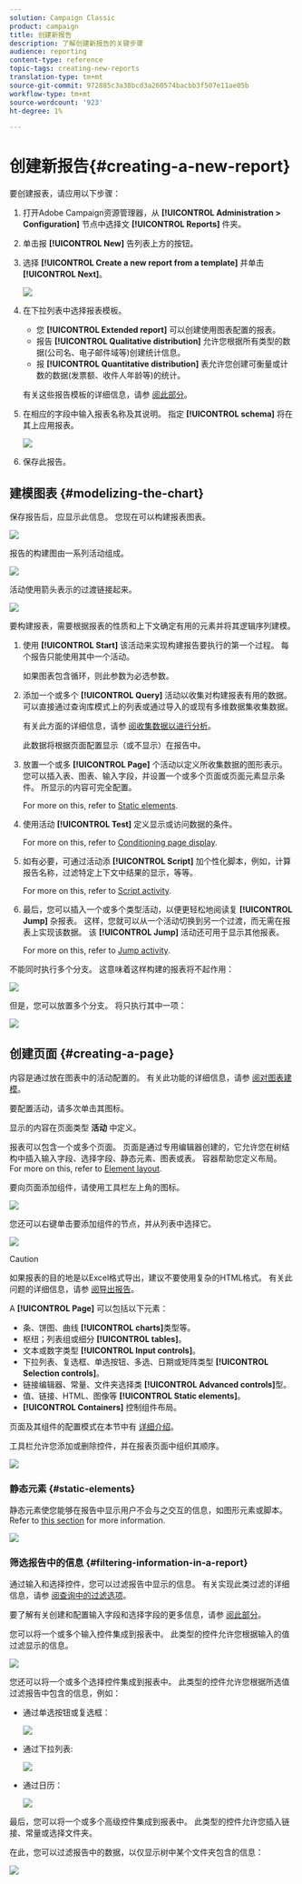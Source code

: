 ```yaml
---
solution: Campaign Classic
product: campaign
title: 创建新报告
description: 了解创建新报告的关键步骤
audience: reporting
content-type: reference
topic-tags: creating-new-reports
translation-type: tm+mt
source-git-commit: 972885c3a38bcd3a260574bacbb3f507e11ae05b
workflow-type: tm+mt
source-wordcount: '923'
ht-degree: 1%

---
```



# 创建新报告{#creating-a-new-report}

要创建报表，请应用以下步骤：

1. 打开Adobe Campaign资源管理器，从 **[!UICONTROL Administration > Configuration]** 节点中选择文 **[!UICONTROL Reports]** 件夹。
1. 单击报 **[!UICONTROL New]** 告列表上方的按钮。
1. 选择 **[!UICONTROL Create a new report from a template]** 并单击 **[!UICONTROL Next]**。

   ![](assets/s_ncs_advuser_report_wizard_new_01.png)

1. 在下拉列表中选择报表模板。

   * 您 **[!UICONTROL Extended report]** 可以创建使用图表配置的报表。
   * 报告 **[!UICONTROL Qualitative distribution]** 允许您根据所有类型的数据(公司名、电子邮件域等)创建统计信息。
   * 报 **[!UICONTROL Quantitative distribution]** 表允许您创建可衡量或计数的数据(发票额、收件人年龄等)的统计。

   有关这些报告模板的详细信息，请参 [阅此部分](../../reporting/using/about-descriptive-analysis.md)。

1. 在相应的字段中输入报表名称及其说明。 指定 **[!UICONTROL schema]** 将在其上应用报表。

   ![](assets/s_ncs_advuser_report_wizard_020.png)

1. 保存此报告。

## 建模图表 {#modelizing-the-chart}

保存报告后，应显示此信息。 您现在可以构建报表图表。

![](assets/s_ncs_user_report_wizard_021.png)

报告的构建图由一系列活动组成。

![](assets/s_ncs_advuser_report_wizard_031.png)

活动使用箭头表示的过渡链接起来。

![](assets/s_ncs_advuser_report_wizard_032.png)

要构建报表，需要根据报表的性质和上下文确定有用的元素并将其逻辑序列建模。

1. 使用 **[!UICONTROL Start]** 该活动来实现构建报告要执行的第一个过程。 每个报告只能使用其中一个活动。

   如果图表包含循环，则此参数为必选参数。

1. 添加一个或多个 **[!UICONTROL Query]** 活动以收集对构建报表有用的数据。 可以直接通过查询库模式上的列表或通过导入的或现有多维数据集收集数据。

   有关此方面的详细信息，请参 [阅收集数据以进行分析](../../reporting/using/collecting-data-to-analyze.md)。

   此数据将根据页面配置显示（或不显示）在报告中。

1. 放置一个或多 **[!UICONTROL Page]** 个活动以定义所收集数据的图形表示。 您可以插入表、图表、输入字段，并设置一个或多个页面或页面元素显示条件。 所显示的内容可完全配置。

   For more on this, refer to [Static elements](#static-elements).

1. 使用活动 **[!UICONTROL Test]** 定义显示或访问数据的条件。

   For more on this, refer to [Conditioning page display](../../reporting/using/defining-a-conditional-content.md#conditioning-page-display).

1. 如有必要，可通过活动添 **[!UICONTROL Script]** 加个性化脚本，例如，计算报告名称，过滤特定上下文中结果的显示，等等。

   For more on this, refer to [Script activity](../../reporting/using/advanced-functionalities.md#script-activity).

1. 最后，您可以插入一个或多个类型活动，以便更轻松地阅读复 **[!UICONTROL Jump]** 杂报表。 这样，您就可以从一个活动切换到另一个过渡，而无需在报表上实现该数据。 该 **[!UICONTROL Jump]** 活动还可用于显示其他报表。

   For more on this, refer to [Jump activity](../../reporting/using/advanced-functionalities.md#jump-activity).

不能同时执行多个分支。 这意味着这样构建的报表将不起作用：

![](assets/reporting_graph_sample_ko.png)

但是，您可以放置多个分支。 将只执行其中一项：

![](assets/reporting_graph_sample_ok.png)

## 创建页面 {#creating-a-page}

内容是通过放在图表中的活动配置的。 有关此功能的详细信息，请参 [阅对图表建模](#modelizing-the-chart)。

要配置活动，请多次单击其图标。

显示的内容在页面类型 **活动** 中定义。

报表可以包含一个或多个页面。 页面是通过专用编辑器创建的，它允许您在树结构中插入输入字段、选择字段、静态元素、图表或表。 容器帮助您定义布局。 For more on this, refer to [Element layout](../../reporting/using/element-layout.md).

要向页面添加组件，请使用工具栏左上角的图标。

![](assets/reporting_add_component_in_page.png)

您还可以右键单击要添加组件的节点，并从列表中选择它。

![](assets/s_ncs_advuser_report_wizard_09.png)

>[!CAUTION]
>
>如果报表的目的地是以Excel格式导出，建议不要使用复杂的HTML格式。 有关此问题的详细信息，请参 [阅导出报告](../../reporting/using/actions-on-reports.md#exporting-a-report)。

A **[!UICONTROL Page]** 可以包括以下元素：

* 条、饼图、曲线 **[!UICONTROL charts]**&#x200B;类型等。
* 枢纽；列表组或细分 **[!UICONTROL tables]**。
* 文本或数字类型 **[!UICONTROL Input controls]**。
* 下拉列表、复选框、单选按钮、多选、日期或矩阵类型 **[!UICONTROL Selection controls]**。
* 链接编辑器、常量、文件夹选择类 **[!UICONTROL Advanced controls]**&#x200B;型。
* 值、链接、HTML、图像等 **[!UICONTROL Static elements]**。
* **[!UICONTROL Containers]** 控制组件布局。

页面及其组件的配置模式在本节中有 [详细介绍](../../web/using/about-web-forms.md)。

工具栏允许您添加或删除控件，并在报表页面中组织其顺序。

![](assets/s_ncs_advuser_report_wizard_08.png)

### 静态元素 {#static-elements}

静态元素使您能够在报告中显示用户不会与之交互的信息，如图形元素或脚本。 Refer to [this section](../../web/using/static-elements-in-a-web-form.md#inserting-html-content) for more information.

![](assets/s_advuser_report_page_activity_03.png)

### 筛选报告中的信息 {#filtering-information-in-a-report}

通过输入和选择控件，您可以过滤报告中显示的信息。 有关实现此类过滤的详细信息，请参 [阅查询中的过滤选项](../../reporting/using/collecting-data-to-analyze.md#filtering-options-in-the-queries)。

要了解有关创建和配置输入字段和选择字段的更多信息，请参 [阅此部分](../../web/using/about-web-forms.md)。

您可以将一个或多个输入控件集成到报表中。 此类型的控件允许您根据输入的值过滤显示的信息。

![](assets/reporting_control_text.png)

您还可以将一个或多个选择控件集成到报表中。 此类型的控件允许您根据所选值过滤报告中包含的信息，例如：

* 通过单选按钮或复选框：

   ![](assets/reporting_radio_buttons.png)

* 通过下拉列表:

   ![](assets/reporting_control_list.png)

* 通过日历：

   ![](assets/reporting_control_date.png)

最后，您可以将一个或多个高级控件集成到报表中。 此类型的控件允许您插入链接、常量或选择文件夹。

在此，您可以过滤报告中的数据，以仅显示树中某个文件夹包含的信息：

![](assets/reporting_control_folder.png)

